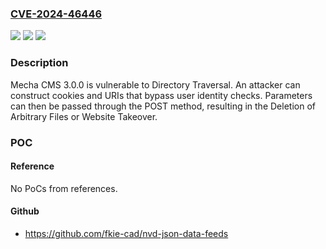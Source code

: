 ### [CVE-2024-46446](https://cve.mitre.org/cgi-bin/cvename.cgi?name=CVE-2024-46446)
![](https://img.shields.io/static/v1?label=Product&message=n%2Fa&color=blue)
![](https://img.shields.io/static/v1?label=Version&message=n%2Fa&color=blue)
![](https://img.shields.io/static/v1?label=Vulnerability&message=n%2Fa&color=brighgreen)

### Description

Mecha CMS 3.0.0 is vulnerable to Directory Traversal. An attacker can construct cookies and URIs that bypass user identity checks. Parameters can then be passed through the POST method, resulting in the Deletion of Arbitrary Files or Website Takeover.

### POC

#### Reference
No PoCs from references.

#### Github
- https://github.com/fkie-cad/nvd-json-data-feeds

